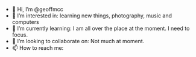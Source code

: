 - 👋 Hi, I’m @geoffmcc
- 👀 I’m interested in: learning new things, photography, music and computers
- 🌱 I’m currently learning: I am all over the place at the moment. I need to focus.
- 💞️ I’m looking to collaborate on: Not much at moment. 
- 📫 How to reach me: 

<!---
geoffmcc/geoffmcc is a ✨ special ✨ repository because its `README.md` (this file) appears on your GitHub profile.
You can click the Preview link to take a look at your changes.
--->
